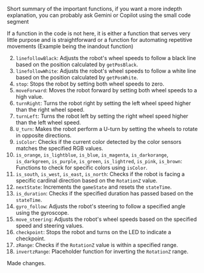 Short summary of the important functions, if you want a more indepth explanation, you can probably ask Gemini or Copilot using the small code segment

If a function in the code is not here, it is either a function that serves very little purpose and is straightforward or a function for automating repetitive movements (Example being the inandout function)

2. `linefollowBlack`: Adjusts the robot's wheel speeds to follow a black line based on the position calculated by `getPosBlack`.
4. `linefollowWhite`: Adjusts the robot's wheel speeds to follow a white line based on the position calculated by `getPosWhite`.
5. `stop`: Stops the robot by setting both wheel speeds to zero.
6. `moveForward`: Moves the robot forward by setting both wheel speeds to a high value.
7. `turnRight`: Turns the robot right by setting the left wheel speed higher than the right wheel speed.
8. `turnLeft`: Turns the robot left by setting the right wheel speed higher than the left wheel speed.
9. `U_turn`: Makes the robot perform a U-turn by setting the wheels to rotate in opposite directions.
10. `isColor`: Checks if the current color detected by the color sensors matches the specified RGB values.
11. `is_orange`, `is_lightblue`, `is_blue`, `is_magenta`, `is_darkorange`, `is_darkgreen`, `is_purple`, `is_green`, `is_lightred`, `is_pink`, `is_brown`: Functions to check for specific colors using `isColor`.
12. `is_south`, `is_west`, `is_east`, `is_north`: Checks if the robot is facing a specific cardinal direction based on the `RotationZ` value.
13. `nextState`: Increments the `gameState` and resets the `stateTime`.
14. `is_duration`: Checks if the specified duration has passed based on the `stateTime`.
15. `gyro_follow`: Adjusts the robot's steering to follow a specified angle using the gyroscope.
16. `move_steering`: Adjusts the robot's wheel speeds based on the specified speed and steering values.
17. `checkpoint`: Stops the robot and turns on the LED to indicate a checkpoint.
18. `zRange`: Checks if the `RotationZ` value is within a specified range.
19. `invertzRange`: Placeholder function for inverting the `RotationZ` range.

Made changes.